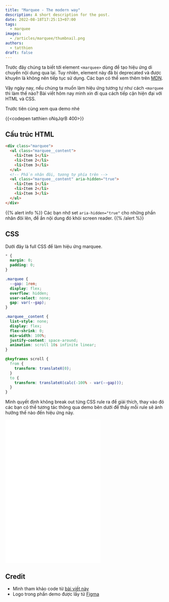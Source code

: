 ```yaml
---
title: "Marquee - The modern way"
description: A short description for the post.
date: 2022-08-18T17:25:13+07:00
tags:
  - marquee
images:
  - /articles/marquee/thumbnail.png
authors:
  - tatthien
draft: false
---
```


Trước đây chúng ta biết tới element `<marquee>` dùng để tạo hiệu ứng di chuyển nội dung qua lại. Tuy nhiên, element này đã bị deprecated và được khuyên là không nên tiếp tục sử dụng. Các bạn có thể xem thêm trên [MDN](https://developer.mozilla.org/en-US/docs/Web/HTML/Element/marquee).

Vậy ngày nay, nếu chúng ta muốn làm hiệu ứng tương tự như cách `<marquee` thì làm thế nào? Bài viết hôm nay mình xin đi qua cách tiếp cận hiện đại với HTML và CSS.

Trước tiên cùng xem qua demo nhé

{{<codepen tatthien oNqJqrB 400>}}

## Cấu trúc HTML

```html
<div class="marquee">
  <ul class="marquee__content">
    <li>Item 1</li>
    <li>Item 2</li>
    <li>Item 3</li>
  </ul>
  <!-- Phần nhân đôi, tương tự phía trên -->
  <ul class="marquee__content" aria-hidden="true">
    <li>Item 1</li>
    <li>Item 2</li>
    <li>Item 3</li>
  </ul>
</div>
```

{{% alert info %}}
Các bạn nhớ set `aria-hidden="true"` cho những phần nhân đôi lên, để ẩn nội dung đó khỏi screen reader.
{{% /alert %}}

## CSS

Dưới đây là full CSS để làm hiệu ứng marquee.

```css
* {
  margin: 0;
  padding: 0;
}

.marquee {
  --gap: 1rem;
  display: flex;
  overflow: hidden;
  user-select: none;
  gap: var(--gap);
}

.marquee__content {
  list-style: none;
  display: flex;
  flex-shrink: 0;
  min-width: 100%;
  justify-content: space-around;
  animation: scroll 10s infinite linear;
}

@keyframes scroll {
  from {
    transform: translateX(0);
  }
  to {
    transform: translateX(calc(-100% - var(--gap)));
  }
}
```

Mình quyết định không break out từng CSS rule ra để giải thích, thay vào đó các bạn có thể tương tác thông qua demo bên dưới để thấy mỗi rule sẽ ảnh hưởng thế nào đến hiệu ứng này.

<iframe src="/sandbox/marquee-the-modern-way.html" class="w-full" frameborder="0" height="450"></iframe>

## Credit

- Mình tham khảo code từ [bài viết này](https://ryanmulligan.dev/blog/css-marquee/)
- Logo trong phần demo được lấy từ [Figma](https://www.figma.com/community/file/776004440443044051)

